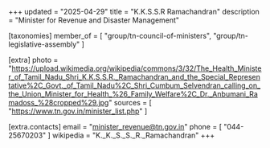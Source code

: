 +++
updated = "2025-04-29"
title = "K.K.S.S.R Ramachandran"
description = "Minister for Revenue and Disaster Management"

[taxonomies]
member_of = [
    "group/tn-council-of-ministers",
    "group/tn-legislative-assembly"
]

[extra]
photo = "https://upload.wikimedia.org/wikipedia/commons/3/32/The_Health_Minister_of_Tamil_Nadu_Shri_K.K.S.S.R._Ramachandran_and_the_Special_Representative%2C_Govt._of_Tamil_Nadu%2C_Shri_Cumbum_Selvendran_calling_on_the_Union_Minister_for_Health_%26_Family_Welfare%2C_Dr._Anbumani_Ramadoss_%28cropped%29.jpg"
sources = [
    "https://www.tn.gov.in/minister_list.php"
]

[extra.contacts]
email = "minister_revenue@tn.gov.in"
phone = [
    "044-25670203"
]
wikipedia = "K._K._S._S._R._Ramachandran"
+++
